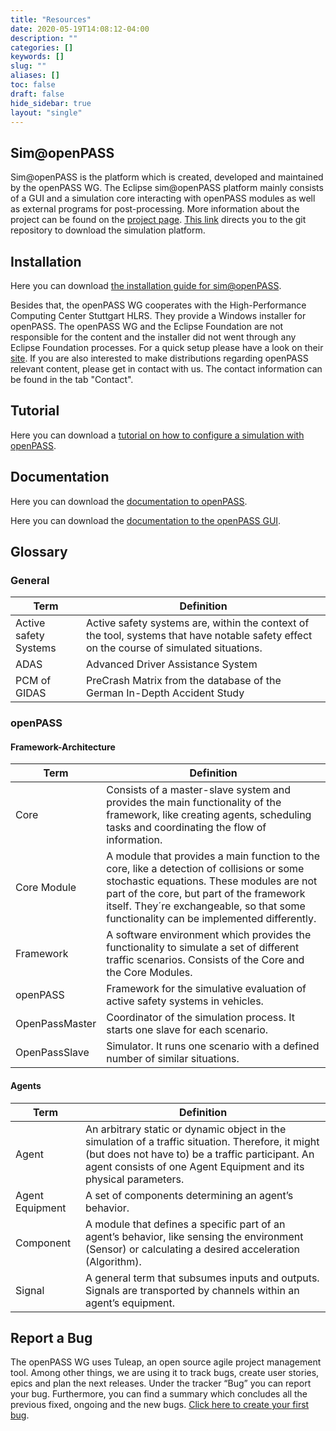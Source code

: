 ```yaml
---
title: "Resources"
date: 2020-05-19T14:08:12-04:00
description: ""
categories: []
keywords: []
slug: ""
aliases: []
toc: false
draft: false
hide_sidebar: true
layout: "single"
---
```


## Sim@openPASS

Sim@openPASS is the platform which is created, developed and maintained by the openPASS WG. The Eclipse sim@openPASS platform mainly consists of a GUI and a simulation core interacting with openPASS modules as well as external programs for post-processing. More information about the project can be found on the [project page](https://projects.eclipse.org/projects/technology.simopenpass). [This link](https://git.eclipse.org/r/plugins/gitiles/simopenpass/simopenpass/) directs you to the git repository to download the simulation platform.

## Installation

Here you can download [the installation guide for sim@openPASS](osi_world_set_up.pdf).

Besides that, the openPASS WG cooperates with the High-Performance Computing Center Stuttgart HLRS. They provide a Windows installer for openPASS. The openPASS WG and the Eclipse Foundation are not responsible for the content and the installer did not went through any Eclipse Foundation processes. For a quick setup please have a look on their [site](https://fs.hlrs.de/projects/covise/support/download/openPASS/). If you are also interested to make distributions regarding openPASS relevant content, please get in contact with us. The contact information can be found in the tab "Contact".

## Tutorial

Here you can download a [tutorial on how to configure a simulation with openPASS](tutorial_openpass_gui.pdf).

## Documentation

Here you can download the [documentation to openPASS](openpass_function_docu.chm).

Here you can download the [documentation to the openPASS GUI](documentation.chm).

## Glossary  
### General  

|Term                 |Definition|
|---------------------|---|
|Active safety Systems|Active safety systems are, within the context of the tool, systems that have notable safety effect on the course of simulated situations.|
|ADAS                 |Advanced Driver Assistance System|
|PCM of GIDAS         |PreCrash Matrix from the database of the German In-Depth Accident Study|

### openPASS
#### Framework-Architecture  

|Term          |Definition|
|--------------|---|
|Core          |Consists of a master-slave system and provides the main functionality of the framework, like creating agents, scheduling tasks and coordinating the flow of information.|
|Core Module   |A module that provides a main function to the core, like a detection of collisions or some stochastic equations. These modules are not part of the core, but part of the framework itself. They´re exchangeable, so that some functionality can be implemented differently.|
|Framework     |A software environment which provides the functionality to simulate a set of different traffic scenarios. Consists of the Core and the Core Modules.|
|openPASS      |Framework for the simulative evaluation of active safety systems in vehicles.|
|OpenPassMaster|Coordinator of the simulation process. It starts one slave for each scenario.|
|OpenPassSlave |Simulator. It runs one scenario with a defined number of similar situations.|


#### Agents  

|Term           |Definition|
|---------------|---|
|Agent          |An arbitrary static or dynamic object in the simulation of a traffic situation. Therefore, it might (but does not have to) be a traffic participant. An agent consists of one Agent Equipment and its physical parameters.|
|Agent Equipment|A set of components determining an agent’s behavior.|
|Component      |A module that defines a specific part of an agent’s behavior, like sensing the environment (Sensor) or calculating a desired acceleration (Algorithm).|
|Signal         |A general term that subsumes inputs and outputs. Signals are transported by channels within an agent’s equipment.|

## Report a Bug

The openPASS WG uses Tuleap, an open source agile project management tool. Among other things, we are using it to track bugs, create user stories, epics and plan the next releases. Under the tracker “Bug” you can report your bug. Furthermore, you can find a summary which concludes all the previous fixed, ongoing and the new bugs. [Click here to create your first bug](https://tuleap.eclipse.org/plugins/tracker/?tracker=112).

